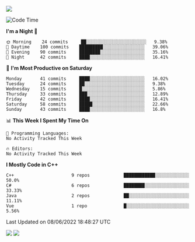 ![](https://komarev.com/ghpvc/?username=lilpidgey&color=red)
<!--START_SECTION:waka-->
![Code Time](http://img.shields.io/badge/Code%20Time-0%20secs-blue)

**I'm a Night 🦉** 

```text
🌞 Morning    24 commits     ██░░░░░░░░░░░░░░░░░░░░░░░   9.38% 
🌆 Daytime    100 commits    █████████░░░░░░░░░░░░░░░░   39.06% 
🌃 Evening    90 commits     ████████░░░░░░░░░░░░░░░░░   35.16% 
🌙 Night      42 commits     ████░░░░░░░░░░░░░░░░░░░░░   16.41%

```
📅 **I'm Most Productive on Saturday** 

```text
Monday       41 commits     ████░░░░░░░░░░░░░░░░░░░░░   16.02% 
Tuesday      24 commits     ██░░░░░░░░░░░░░░░░░░░░░░░   9.38% 
Wednesday    15 commits     █░░░░░░░░░░░░░░░░░░░░░░░░   5.86% 
Thursday     33 commits     ███░░░░░░░░░░░░░░░░░░░░░░   12.89% 
Friday       42 commits     ████░░░░░░░░░░░░░░░░░░░░░   16.41% 
Saturday     58 commits     █████░░░░░░░░░░░░░░░░░░░░   22.66% 
Sunday       43 commits     ████░░░░░░░░░░░░░░░░░░░░░   16.8%

```


📊 **This Week I Spent My Time On** 

```text
💬 Programming Languages: 
No Activity Tracked This Week

🔥 Editors: 
No Activity Tracked This Week

```

**I Mostly Code in C++** 

```text
C++                      9 repos             ████████████░░░░░░░░░░░░░   50.0% 
C#                       6 repos             ████████░░░░░░░░░░░░░░░░░   33.33% 
Java                     2 repos             ██░░░░░░░░░░░░░░░░░░░░░░░   11.11% 
Vue                      1 repo              █░░░░░░░░░░░░░░░░░░░░░░░░   5.56%

```



 Last Updated on 08/06/2022 18:48:27 UTC
<!--END_SECTION:waka-->
![](https://hit.yhype.me/github/profile?user_id=42968544)
![](https://komarev.com/ghpvc/?lilpidgey)
